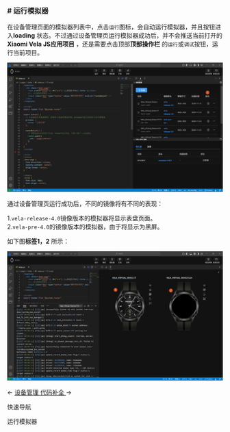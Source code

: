 <!-- 源地址: https://iot.mi.com/vela/quickapp/zh/tools/emulator/emulator-run.html -->

### # 运行模拟器

在设备管理页面的模拟器列表中，点击`运行`图标，会自动运行模拟器，并且按钮进入**loading** 状态。不过通过设备管理页运行模拟器成功后，并不会推送当前打开的**Xiaomi Vela JS应用项目** ，还是需要点击顶部****顶部操作栏**** 的`运行`或`调试`按钮，运行当前项目。

![alt text](../../images/ide-emulator-11.4bfe6580.png)

通过设备管理页运行成功后，不同的镜像将有不同的表现：

1.`vela-release-4.0`镜像版本的模拟器将显示表盘页面。  
2.`vela-pre-4.0`的镜像版本的模拟器，由于将显示为黑屏。

如下图**标签1，2** 所示：

![alt text](../../images/ide-emulator-12.0a44778c.png)

← [ 设备管理 ](</vela/quickapp/zh/tools/emulator/create-emulator.html>) [ 代码补全 ](</vela/quickapp/zh/tools/dev/start.html>) → 

快速导航

运行模拟器
